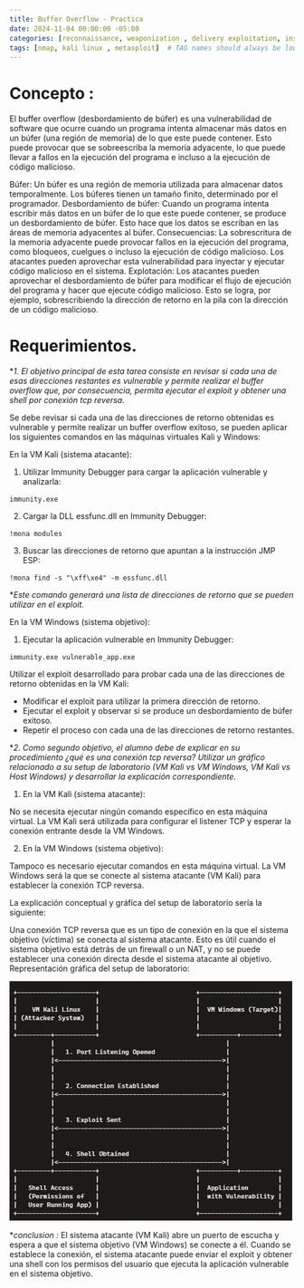 ```yaml
---
title: Buffer Overflow - Practica 
date: 2024-11-04 00:00:00 -05:00
categories: [reconnaissance, weaponization , delivery exploitation, installation , actions on object, Conclusions]
tags: [nmap, kali linux , metasploit]  # TAG names should always be lowercase
---
```

# Concepto : 
El buffer overflow (desbordamiento de búfer) es una vulnerabilidad de software que ocurre cuando un programa intenta almacenar más datos en un búfer (una región de memoria) de lo que este puede contener. Esto puede provocar que se sobreescriba la memoria adyacente, lo que puede llevar a fallos en la ejecución del programa e incluso a la ejecución de código malicioso.

Búfer:
Un búfer es una región de memoria utilizada para almacenar datos temporalmente.
Los búferes tienen un tamaño finito, determinado por el programador.
Desbordamiento de búfer:
Cuando un programa intenta escribir más datos en un búfer de lo que este puede contener, se produce un desbordamiento de búfer.
Esto hace que los datos se escriban en las áreas de memoria adyacentes al búfer.
Consecuencias:
La sobrescritura de la memoria adyacente puede provocar fallos en la ejecución del programa, como bloqueos, cuelgues o incluso la ejecución de código malicioso.
Los atacantes pueden aprovechar esta vulnerabilidad para inyectar y ejecutar código malicioso en el sistema.
Explotación:
Los atacantes pueden aprovechar el desbordamiento de búfer para modificar el flujo de ejecución del programa y hacer que ejecute código malicioso.
Esto se logra, por ejemplo, sobrescribiendo la dirección de retorno en la pila con la dirección de un código malicioso.

# Requerimientos.
**1. El objetivo principal de esta tarea consiste en revisar si cada una de esas direcciones restantes es vulnerable y permite realizar el buffer overflow que, por consecuencia, permita ejecutar el exploit y obtener una shell por conexión tcp reversa.*

Se debe revisar si cada una de las direcciones de retorno obtenidas es vulnerable y permite realizar un buffer overflow exitoso, se pueden aplicar los siguientes comandos en las máquinas virtuales Kali y Windows:

En la VM Kali (sistema atacante):

1. Utilizar Immunity Debugger para cargar la aplicación vulnerable y analizarla:

```
immunity.exe
```

2. Cargar la DLL essfunc.dll en Immunity Debugger:

```
!mona modules
```
3. Buscar las direcciones de retorno que apuntan a la instrucción JMP ESP:

```
!mona find -s "\xff\xe4" -m essfunc.dll
```
**Este comando generará una lista de direcciones de retorno que se pueden utilizar en el exploit.*

En la VM Windows (sistema objetivo):

1. Ejecutar la aplicación vulnerable en Immunity Debugger:

```
immunity.exe vulnerable_app.exe
```
Utilizar el exploit desarrollado para probar cada una de las direcciones de retorno obtenidas en la VM Kali:

- Modificar el exploit para utilizar la primera dirección de retorno.
- Ejecutar el exploit y observar si se produce un desbordamiento de búfer exitoso.
- Repetir el proceso con cada una de las direcciones de retorno restantes.

**2. Como segundo objetivo, el alumno debe de explicar en su procedimiento ¿qué es una conexión tcp reversa? Utilizar un gráfico relacionado a su setup de laboratorio (VM Kali vs VM Windows, VM Kali vs Host Windows) y desarrollar la explicación correspondiente.*

1. En la VM Kali (sistema atacante):

No se necesita ejecutar ningún comando específico en esta máquina virtual. La VM Kali será utilizada para configurar el listener TCP y esperar la conexión entrante desde la VM Windows.

2. En la VM Windows (sistema objetivo):

Tampoco es necesario ejecutar comandos en esta máquina virtual. La VM Windows será la que se conecte al sistema atacante (VM Kali) para establecer la conexión TCP reversa.

La explicación conceptual y gráfica del setup de laboratorio sería la siguiente:

Una conexión TCP reversa que es un tipo de conexión en la que el sistema objetivo (víctima) se conecta al sistema atacante.
Esto es útil cuando el sistema objetivo está detrás de un firewall o un NAT, y no se puede establecer una conexión directa desde el sistema atacante al objetivo.
Representación gráfica del setup de laboratorio:

![IMG16](/assets/imagen/image16.png)

**conclusion :* El sistema atacante (VM Kali) abre un puerto de escucha y espera a que el sistema objetivo (VM Windows) se conecte a él. Cuando se establece la conexión, el sistema atacante puede enviar el exploit y obtener una shell con los permisos del usuario que ejecuta la aplicación vulnerable en el sistema objetivo.